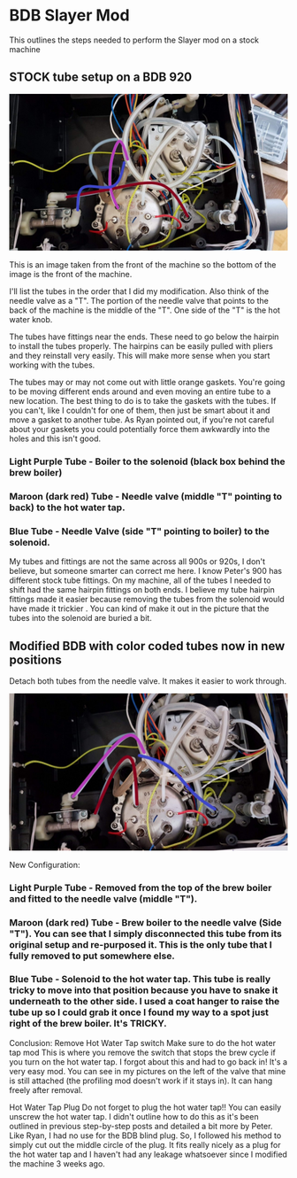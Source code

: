 # BDB Slayer Mod

This outlines the steps needed to perform the Slayer mod on a stock machine

## STOCK tube setup on a BDB 920

![Stock BDB tube setup](https://github.com/qporzk/BDB-Slayer/blob/master/Pictures/BDB-Stock-Tubes.jpg)

This is an image taken from the front of the machine so the bottom of the image is the front of the machine.

I'll list the tubes in the order that I did my modification. Also think of the needle valve as a "T". The portion of the needle valve that points to the back of the machine is the middle of the "T". One side of the "T" is the hot water knob.

The tubes have fittings near the ends. These need to go below the hairpin to install the tubes properly. The hairpins can be easily pulled with pliers and they reinstall very easily. This will make more sense when you start working with the tubes.

The tubes may or may not come out with little orange gaskets. You're going to be moving different ends around and even moving an entire tube to a new location. The best thing to do is to take the gaskets with the tubes. If you can't, like I couldn't for one of them, then just be smart about it and move a gasket to another tube. As Ryan pointed out, if you're not careful about your gaskets you could potentially force them awkwardly into the holes and this isn't good.

### Light Purple Tube - Boiler to the solenoid (black box behind the brew boiler)
### Maroon (dark red) Tube - Needle valve (middle "T" pointing to back) to the hot water tap.
### Blue Tube - Needle Valve (side "T" pointing to boiler) to the solenoid.

My tubes and fittings are not the same across all 900s or 920s, I don't believe, but someone smarter can correct me here. I know Peter's 900 has different stock tube fittings. On my machine, all of the tubes I needed to shift had the same hairpin fittings on both ends. I believe my tube hairpin fittings made it easier because removing the tubes from the solenoid would have made it trickier . You can kind of make it out in the picture that the tubes into the solenoid are buried a bit.

## Modified BDB with color coded tubes now in new positions
Detach both tubes from the needle valve. It makes it easier to work through.

![Slayer Mod BDB tube setup](https://github.com/qporzk/BDB-Slayer/blob/master/Pictures/BDB-SlayerMod-Tubes.jpg)

New Configuration:
### Light Purple Tube - Removed from the top of the brew boiler and fitted to the needle valve (middle "T").
### Maroon (dark red) Tube - Brew boiler to the needle valve (Side "T"). You can see that I simply disconnected this tube from its original setup and re-purposed it. This is the only tube that I fully removed to put somewhere else.
### Blue Tube - Solenoid to the hot water tap. This tube is really tricky to move into that position because you have to snake it underneath to the other side. I used a coat hanger to raise the tube up so I could grab it once I found my way to a spot just right of the brew boiler. It's TRICKY.

Conclusion:
Remove Hot Water Tap switch
Make sure to do the hot water tap mod 
This is where you remove the switch that stops the brew cycle if you turn on the hot water tap. I forgot about this and had to go back in! It's a very easy mod. You can see in my pictures on the left of the valve that mine is still attached (the profiling mod doesn't work if it stays in). It can hang freely after removal.

Hot Water Tap Plug
Do not forget to plug the hot water tap!!
You can easily unscrew the hot water tap. I didn't outline how to do this as it's been outlined in previous step-by-step posts and detailed a bit more by Peter. Like Ryan, I had no use for the BDB blind plug. So, I followed his method to simply cut out the middle circle of the plug. It fits really nicely as a plug for the hot water tap and I haven't had any leakage whatsoever since I modified the machine 3 weeks ago.
